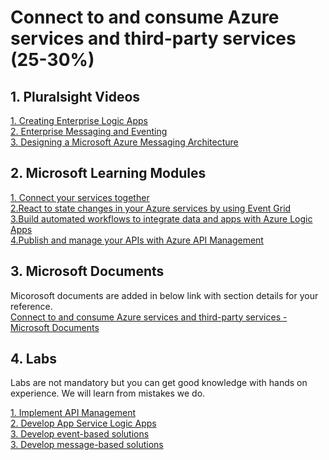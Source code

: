 <h1>Connect to and consume Azure services and third-party services (25-30%)</h1>
<h2>1. Pluralsight Videos</h2>
<a href='https://app.pluralsight.com/library/courses/microsoft-azure-enterprise-logic-app-creating/table-of-contents'>1. Creating Enterprise Logic Apps</a><br>
<a href='https://app.pluralsight.com/library/courses/microsoft-azure-enterprise-messaging-eventing/table-of-contents'>2. Enterprise Messaging and Eventing</a><br>
<a href='https://app.pluralsight.com/library/courses/microsoft-azure-messaging-architecture-designing/table-of-contents'>3. Designing a Microsoft Azure Messaging Architecture</a><br>

<h2>2. Microsoft Learning Modules</h2>
<a href='https://docs.microsoft.com/en-au/learn/paths/connect-your-services-together/'>1. Connect your services together</a><br>
<a href='https://docs.microsoft.com/en-au/learn/modules/react-to-state-changes-using-event-grid/'>2.React to state changes in your Azure services by using Event Grid</a><br>
<a href='https://docs.microsoft.com/en-au/learn/paths/build-workflows-with-logic-apps/'>3.Build automated workflows to integrate data and apps with Azure Logic Apps</a><br>
<a href='https://docs.microsoft.com/en-au/learn/modules/publish-manage-apis-with-azure-api-management/'>4.Publish and manage your APIs with Azure API Management</a><br>

<h2>3. Microsoft Documents</h2>
Micorosoft documents are added in below link with section details for your reference. <br>
<a href='https://github.com/JasmineJohn91/az-204-prep/blob/master/05.Connect%20to%20and%20consume%20Azure%20services%20and%20third-party%20services/MicrosoftDocuments.md'>Connect to and consume Azure services and third-party services - Microsoft Documents </a></br>

<h2>4. Labs</h2>
Labs are not mandatory but you can get good knowledge with hands on experience. We will learn from mistakes we do.

<a href='https://microsoftlearning.github.io/AZ-204-DevelopingSolutionsforMicrosoftAzure/Instructions/Labs/AZ-204_08_lab.html'>1. Implement API Management</a><br>
<a href='https://microsoftlearning.github.io/AZ-204-DevelopingSolutionsforMicrosoftAzure/Instructions/Labs/AZ-204_09_lab.html'>2. Develop App Service Logic Apps</a><br>
<a href='https://microsoftlearning.github.io/AZ-204-DevelopingSolutionsforMicrosoftAzure/Instructions/Labs/AZ-204_10_lab.html'>3. Develop event-based solutions</a><br>
<a href='https://microsoftlearning.github.io/AZ-204-DevelopingSolutionsforMicrosoftAzure/Instructions/Labs/AZ-204_11_lab.html'>3. Develop message-based solutions</a><br>


